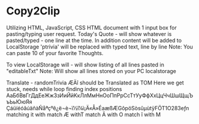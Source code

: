 # Copy2Clip
Utilizing HTML, JavaScript, CSS
HTML document with 1 input box for pasting/typing user request.
Today's Quote - will show whatever is pasted/typed - one line at the time. In addition content will be added to LocalStorage
'ptrivia' will be replaced with typed text, line by line
Note: You can paste 10 of your favorite Thoughts.

To view LocalStorage will - will show listing of all lines pasted in 
"editableTxt" Note: Will show all lines stored on your PC localstorage

Translate - randomTrivia ÆÄî  should be Translated as TOM
Here we get stuck, needs while loop finding index positions
 AaБбBвГгДдEeЖжЗзИиЙйKĸЛлMмHнOoΠпPpCcTтУyФфXxЦцЧчШшЩщЪъЬьЮюЯя
ÇáüíéóâúäñàÑåªçºê¿ë¬è¬ï½î¼ì¡Ä«Å»ÉaæßÆGôpöSòsûµùtÿFÖT1O283eƒn
matching it with
match Æ withT
match Ä with O
match î with M 
